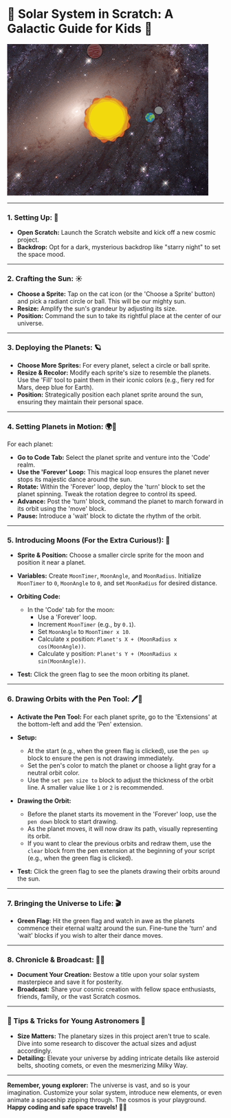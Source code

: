 
# 🌌 **Solar System in Scratch: A Galactic Guide for Kids** 🌌

![demo](https://github.com/t2o2/scratch-solar/blob/942739025757cb0001366848ad1a9f5f03ab9ce8/solar.gif?raw=true)

----------

### **1. Setting Up: 🌠**

-   **Open Scratch:** Launch the Scratch website and kick off a new cosmic project.
-   **Backdrop:** Opt for a dark, mysterious backdrop like "starry night" to set the space mood.

----------

### **2. Crafting the Sun: ☀️**

-   **Choose a Sprite:** Tap on the cat icon (or the 'Choose a Sprite' button) and pick a radiant circle or ball. This will be our mighty sun.
-   **Resize:** Amplify the sun's grandeur by adjusting its size.
-   **Position:** Command the sun to take its rightful place at the center of our universe.


----------

### **3. Deploying the Planets: 🪐**

-   **Choose More Sprites:** For every planet, select a circle or ball sprite.
-   **Resize & Recolor:** Modify each sprite's size to resemble the planets. Use the 'Fill' tool to paint them in their iconic colors (e.g., fiery red for Mars, deep blue for Earth).
-   **Position:** Strategically position each planet sprite around the sun, ensuring they maintain their personal space.

----------

### **4. Setting Planets in Motion: 🌍🔄**

For each planet:

-   **Go to Code Tab:** Select the planet sprite and venture into the 'Code' realm.
-   **Use the 'Forever' Loop:** This magical loop ensures the planet never stops its majestic dance around the sun.
-   **Rotate:** Within the 'Forever' loop, deploy the 'turn' block to set the planet spinning. Tweak the rotation degree to control its speed.
-   **Advance:** Post the 'turn' block, command the planet to march forward in its orbit using the 'move' block.
-   **Pause:** Introduce a 'wait' block to dictate the rhythm of the orbit.

----------


### **5. Introducing Moons (For the Extra Curious!): 🌙**

-   **Sprite & Position:** Choose a smaller circle sprite for the moon and position it near a planet.
    
-   **Variables:** Create `MoonTimer`, `MoonAngle`, and `MoonRadius`. Initialize `MoonTimer` to `0`, `MoonAngle` to `0`, and set `MoonRadius` for desired distance.
    
-   **Orbiting Code:**
    
    -   In the 'Code' tab for the moon:
        -   Use a 'Forever' loop.
        -   Increment `MoonTimer` (e.g., by `0.1`).
        -   Set `MoonAngle` to `MoonTimer x 10`.
        -   Calculate x position: `Planet's X + (MoonRadius x cos(MoonAngle))`.
        -   Calculate y position: `Planet's Y + (MoonRadius x sin(MoonAngle))`.
-   **Test:** Click the green flag to see the moon orbiting its planet.

----------


### **6. Drawing Orbits with the Pen Tool: 🖊️🌌**

-   **Activate the Pen Tool:** For each planet sprite, go to the 'Extensions' at the bottom-left and add the 'Pen' extension.
    
-   **Setup:**
    
    -   At the start (e.g., when the green flag is clicked), use the `pen up` block to ensure the pen is not drawing immediately.
    -   Set the pen's color to match the planet or choose a light gray for a neutral orbit color.
    -   Use the `set pen size to` block to adjust the thickness of the orbit line. A smaller value like `1` or `2` is recommended.
-   **Drawing the Orbit:**
    
    -   Before the planet starts its movement in the 'Forever' loop, use the `pen down` block to start drawing.
    -   As the planet moves, it will now draw its path, visually representing its orbit.
    -   If you want to clear the previous orbits and redraw them, use the `clear` block from the pen extension at the beginning of your script (e.g., when the green flag is clicked).
-   **Test:** Click the green flag to see the planets drawing their orbits around the sun.

----------

### **7. Bringing the Universe to Life: 🎬**

-   **Green Flag:** Hit the green flag and watch in awe as the planets commence their eternal waltz around the sun. Fine-tune the 'turn' and 'wait' blocks if you wish to alter their dance moves.

----------

### **8. Chronicle & Broadcast: 📜📡**

-   **Document Your Creation:** Bestow a title upon your solar system masterpiece and save it for posterity.
-   **Broadcast:** Share your cosmic creation with fellow space enthusiasts, friends, family, or the vast Scratch cosmos.

----------

### **🚀 Tips & Tricks for Young Astronomers 🚀**

-   **Size Matters:** The planetary sizes in this project aren't true to scale. Dive into some research to discover the actual sizes and adjust accordingly.
-   **Detailing:** Elevate your universe by adding intricate details like asteroid belts, shooting comets, or even the mesmerizing Milky Way.

----------

**Remember, young explorer:** The universe is vast, and so is your imagination. Customize your solar system, introduce new elements, or even animate a spaceship zipping through. The cosmos is your playground. **Happy coding and safe space travels!** 🌟🚀

